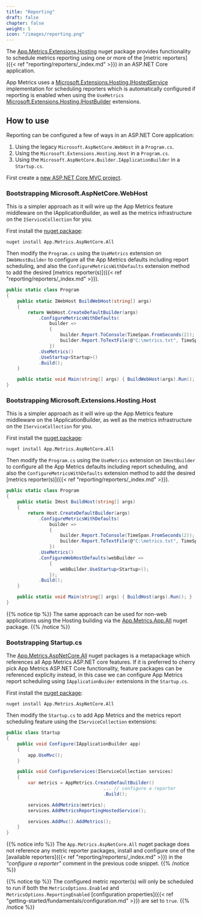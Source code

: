 ```yaml
---
title: "Reporting"
draft: false
chapter: false
weight: 5
icon: "/images/reporting.png"
---
```


The [App.Metrics.Extensions.Hosting](https://www.nuget.org/packages/App.Metrics.Extensions.Hosting/) nuget package provides functionality to schedule metrics reporting using one or more of the [metric reporters]({{< ref "reporting/reporters/_index.md" >}}) in an ASP.NET Core application.

App Metrics uses a [Microsoft.Extensions.Hosting.IHostedService](https://docs.microsoft.com/en-us/dotnet/api/microsoft.extensions.hosting.ihostedservice?view=dotnet-plat-ext-3.1) implementation for scheduling reporters which is automatically configured if reporting is enabled when using the `UseMetrics` [Microsoft.Extensions.Hosting.IHostBuilder](https://docs.microsoft.com/en-us/dotnet/api/microsoft.extensions.hosting.ihostbuilder?view=dotnet-plat-ext-3.1) extensions.

## How to use

Reporting can be configured a few of ways in an ASP.NET Core application:

1. Using the legacy `Microsoft.AspNetCore.WebHost` in a `Program.cs`.
1. Using the `Microsoft.Extensions.Hosting.Host` in a `Program.cs`.
1. Using the `Microsoft.AspNetCore.Builder.IApplicationBuilder` in a `Startup.cs`.

<i class="fa fa-hand-o-right"></i> First create a [new ASP.NET Core MVC project](https://docs.microsoft.com/en-us/aspnet/core/tutorials/first-mvc-app/start-mvc).

### Bootstrapping Microsoft.AspNetCore.WebHost

This is a simpler approach as it will wire up the App Metrics feature middleware on the IApplicationBuilder, as well as the metrics infrastructure on the `IServiceCollection` for you.

<i class="fa fa-hand-o-right"></i> First install the [nuget package](https://www.nuget.org/packages/App.Metrics.AspNetCore.All/):

```console
nuget install App.Metrics.AspNetCore.All
```

<i class="fa fa-hand-o-right"></i> Then modify the `Program.cs` using the `UseMetrics` extension on `IWebHostBuilder` to configure all the App Metrics defaults including report scheduling, and also the `ConfigureMetricsWithDefaults` extension method to add the desired [metrics reporter(s)]({{< ref "reporting/reporters/_index.md" >}}).

```csharp
public static class Program
{
    public static IWebHost BuildWebHost(string[] args)
    {
        return WebHost.CreateDefaultBuilder(args)
            .ConfigureMetricsWithDefaults(
                builder =>
                {
                    builder.Report.ToConsole(TimeSpan.FromSeconds(2));
                    builder.Report.ToTextFile(@"C:\metrics.txt", TimeSpan.FromSeconds(20));
                })
            .UseMetrics()
            .UseStartup<Startup>()
            .Build();
    }

    public static void Main(string[] args) { BuildWebHost(args).Run(); }
}
```

### Bootstrapping Microsoft.Extensions.Hosting.Host

This is a simpler approach as it will wire up the App Metrics feature middleware on the IApplicationBuilder, as well as the metrics infrastructure on the `IServiceCollection` for you.

<i class="fa fa-hand-o-right"></i> First install the [nuget package](https://www.nuget.org/packages/App.Metrics.AspNetCore.All/):

```console
nuget install App.Metrics.AspNetCore.All
```

<i class="fa fa-hand-o-right"></i> Then modify the `Program.cs` using the `UseMetrics` extension on `IHostBuilder` to configure all the App Metrics defaults including report scheduling, and also the `ConfigureMetricsWithDefaults` extension method to add the desired [metrics reporter(s)]({{< ref "reporting/reporters/_index.md" >}}).

```csharp
public static class Program
{
    public static IHost BuildHost(string[] args)
    {
        return Host.CreateDefaultBuilder(args)
            .ConfigureMetricsWithDefaults(
                builder =>
                {
                    builder.Report.ToConsole(TimeSpan.FromSeconds(2));
                    builder.Report.ToTextFile(@"C:\metrics.txt", TimeSpan.FromSeconds(20));
                })
            .UseMetrics()
            .ConfigureWebHostDefaults(webBuilder =>
                {
                    webBuilder.UseStartup<Startup>();
                });
            .Build();
    }

    public static void Main(string[] args) { BuildHost(args).Run(); }
}
```

{{% notice tip %}}
The same approach can be used for non-web applications using the Hosting building via the [App.Metrics.App.All](https://www.nuget.org/packages/App.Metrics.App.All/) nuget package.
{{% /notice %}}

### Bootstrapping Startup.cs

The [App.Metrics.AspNetCore.All](https://www.nuget.org/packages/App.Metrics.AspNetCore.All/) nuget packages is a metapackage which references all App Metrics ASP.NET core features. If it is preferred to cherry pick App Metrics ASP.NET Core functionality, feature packages can be referenced explicity instead, in this case we can configure App Metrics report scheduling using `IApplicationBuider` extensions in the `Startup.cs`.

<i class="fa fa-hand-o-right"></i> First install the [nuget package](https://www.nuget.org/packages/App.Metrics.AspNetCore.All/):

```console
nuget install App.Metrics.AspNetCore.All
```

<i class="fa fa-hand-o-right"></i> Then modify the `Startup.cs` to add App Metrics and the metrics report scheduling feature using the `IServiceCollection` extensions:

```csharp
public class Startup
{
    public void Configure(IApplicationBuilder app)
    {
        app.UseMvc();
    }

    public void ConfigureServices(IServiceCollection services)
    {
        var metrics = AppMetrics.CreateDefaultBuilder()
                                    ... // configure a reporter
                                    .Build();

        services.AddMetrics(metrics);
        services.AddMetricsReportingHostedService();

        services.AddMvc().AddMetrics();
    }
}
```

{{% notice info %}}
The `App.Metrics.AspNetCore.All` nuget package does not reference any metric reporter packages, install and configure one of the [available reporters]({{< ref "reporting/reporters/_index.md" >}}) in the *"configure a reporter"* comment in the previous code snippet.
{{% /notice %}}

{{% notice tip %}}
The configured metric reporter(s) will only be scheduled to run if both the `MetricsOptions.Enabled` and `MetricsOptions.ReportingEnabled` [configuration properties]({{< ref "getting-started/fundamentals/configuration.md" >}}) are set to `true`.
{{% /notice %}}

